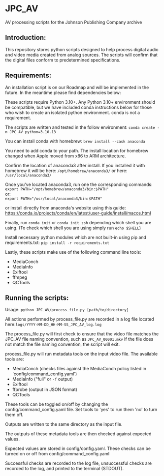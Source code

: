 # JPC_AV
AV processing scripts for the Johnson Publishing Company archive

## Introduction:
This repository stores python scripts designed to help process digital audio and video media created from analog sources. The scripts will confirm that the digital files conform to predetermined specifications. 

## Requirements:
An installation script is on our Roadmap and will be implemented in the future. In the meantime please find dependencies below:

These scripts require Python 3.10+. Any Python 3.10+ environment should be compatible, but we have included conda instructions below for those who wish to create an isolated python environment. conda is not a requirement.

The scripts are written and tested in the follow environment:
`conda create -n JPC_AV python=3.10.13`

You can install conda with homebrew: `brew install --cask anaconda` 

You need to add conda to your path. The install location for homebrew changed when Apple moved from x86 to ARM architecture. 

Confirm the location of anaconda3 after install. If you installed it with homebrew it will be here:
`/opt/homebrew/anaconda3/` or here: `/usr/local/anaconda3/`

Once you've located anaconda3, run one the corresponding commands:    
`export PATH="/opt/homebrew/anaconda3/bin:$PATH"`    
or:     
`export PATH="/usr/local/anaconda3/bin:$PATH"`     

or install directly from anaconda's website using this guide: https://conda.io/projects/conda/en/latest/user-guide/install/macos.html

Finally, run `conda init` or `conda init zsh` depending which shell you are using. (To check which shell you are using simply run `echo $SHELL`)


Install necessary python modules which are not built-in using pip and requirements.txt:
`pip install -r requirements.txt`

Lastly, these scripts make use of the following command line tools:
- MediaConch
- MediaInfo
- Exiftool
- ffmpeg
- QCTools

## Running the scripts:

Usage:
`python JPC_AV/process_file.py [path/to/directory]`

All actions performed by process_file.py are recorded in a log file located here:`logs/YYYY-MM-DD_HH-MM-SS_JPC_AV_log.log`

The process_file.py will first check to ensure that the video file matches the JPC_AV file naming convention, such as `JPC_AV_00001.mkv`
If the file does not match the file naming convention, the script will exit. 

process_file.py will run metadata tools on the input video file. The available tools are:
- MediaConch (checks files against the MediaConch policy listed in 'config/command_config.yaml')
- MediaInfo ("full" or `-f` output)
- Exiftool
- ffprobe (output in JSON format)
- QCTools

These tools can be toggled on/off by changing the config/command_config.yaml file. Set tools to 'yes' to run them 'no' to turn them off. 

Outputs are written to the same directory as the input file.

The outputs of these metadata tools are then checked against expected values. 

Expected values are stored in config/config.yaml. These checks can be turned on or off from config/command_config.yaml

Successful checks are recorded to the log file, unsuccessful checks are recorded to the log, and printed to the terminal (STDOUT).
